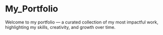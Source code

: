# My_Portfolio
Welcome to my portfolio — a curated collection of my most impactful work, highlighting my skills, creativity, and growth over time.
